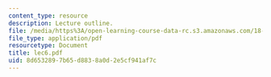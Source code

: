 ```yaml
---
content_type: resource
description: Lecture outline.
file: /media/https%3A/open-learning-course-data-rc.s3.amazonaws.com/18-443-statistics-for-applications-fall-2003/8d6532897b65d8838a0d2e5cf941af7c_lec6.pdf
file_type: application/pdf
resourcetype: Document
title: lec6.pdf
uid: 8d653289-7b65-d883-8a0d-2e5cf941af7c
---
```

